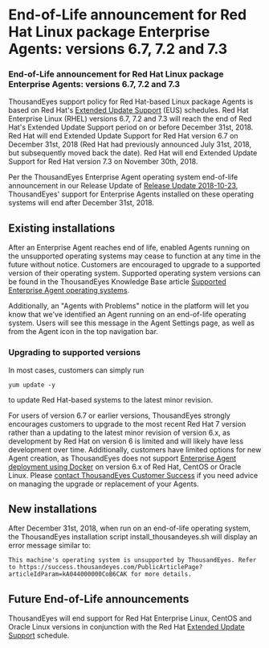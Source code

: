 # End-of-Life announcement for Red Hat Linux package Enterprise Agents: versions 6.7, 7.2 and 7.3

### End-of-Life announcement for Red Hat Linux package Enterprise Agents: versions 6.7, 7.2 and 7.3

ThousandEyes support policy for Red Hat-based Linux package Agents is based on Red Hat's [Extended Update Support](https://access.redhat.com/support/policy/updates/errata#Extended_Life_Cycle_Phase) \(EUS\) schedules. Red Hat Enterprise Linux \(RHEL\) versions 6.7, 7.2 and 7.3 will reach the end of Red Hat's Extended Update Support period on or before December 31st, 2018. Red Hat will end Extended Update Support for Red Hat version 6.7 on December 31st, 2018 \(Red Hat had previously announced July 31st, 2018, but subsequently moved back the date\). Red Hat will end Extended Update Support for Red Hat version 7.3 on November 30th, 2018.

Per the ThousandEyes Enterprise Agent operating system end-of-life announcement in our Release Update of [Release Update 2018-10-23](https://success.thousandeyes.com/PublicArticlePage?articleIdParam=kA044000000CplcCAC_Release-Update-2018-10-23), ThousandEyes' support for Enterprise Agents installed on these operating systems will end after December 31st, 2018.

## Existing installations

After an Enterprise Agent reaches end of life, enabled Agents running on the unsupported operating systems may cease to function at any time in the future without notice. Customers are encouraged to upgrade to a supported version of their operating system. Supported operating system versions can be found in the ThousandEyes Knowledge Base article [Supported Enterprise Agent operating systems](https://success.thousandeyes.com/PublicArticlePage?articleIdParam=kA0E0000000CmnoKAC_Supported-Enterprise-Agent-operating-systems).

Additionally, an "Agents with Problems" notice in the platform will let you know that we've identified an Agent running on an end-of-life operating system.  Users will see this message in the Agent Settings page, as well as from the Agent icon in the top navigation bar.

### Upgrading to supported versions

In most cases, customers can simply run

```text
yum update -y
```

to update Red Hat-based systems to the latest minor revision.

For users of version 6.7 or earlier versions, ThousandEyes strongly encourages customers to upgrade to the most recent Red Hat 7 version rather than a updating to the latest minor revision of version 6.x, as development by Red Hat on version 6 is limited and will likely have less development over time. Additionally, customers have limited options for new Agent creation, as ThousandEyes does not support [Enterprise Agent deployment using Docker](https://success.thousandeyes.com/PublicArticlePage?articleIdParam=kA0E0000000CmnXKAS_Enterprise-Agent-deployment-using-Docker) on version 6.x of Red Hat, CentOS or Oracle Linux. Please [contact ThousandEyes Customer Success](mailto:support@thousandeyes.com?subject=Upgrading+Red+Hat+agents) if you need advice on managing the upgrade or replacement of your Agents. 

## New installations

After December 31st, 2018, when run on an end-of-life operating system, the ThousandEyes installation script install\_thousandeyes.sh will display an error message similar to:

```text
This machine's operating system is unsupported by ThousandEyes. Refer to https://success.thousandeyes.com/PublicArticlePage?articleIdParam=kA044000000CoB6CAK for more details.
```

## Future End-of-Life announcements

ThousandEyes will end support for Red Hat Enterprise Linux, CentOS and Oracle Linux versions in conjunction with the Red Hat [Extended Update Support](https://access.redhat.com/support/policy/updates/errata#Extended_Life_Cycle_Phase) schedule.

